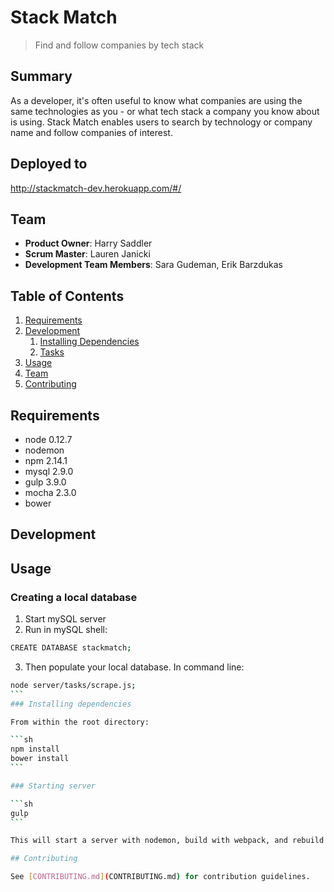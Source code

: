 # Stack Match

> Find and follow companies by tech stack

## Summary

As a developer, it's often useful to know what companies are using the same technologies as you - or what tech stack a company you know about is using. Stack Match enables users to search by technology or company name and follow companies of interest.

## Deployed to

http://stackmatch-dev.herokuapp.com/#/

## Team

  - __Product Owner__: Harry Saddler
  - __Scrum Master__: Lauren Janicki
  - __Development Team Members__: Sara Gudeman, Erik Barzdukas

## Table of Contents

1. [Requirements](#requirements)
1. [Development](#development)
    1. [Installing Dependencies](#installing-dependencies)
    1. [Tasks](#tasks)
1. [Usage](#Usage)
1. [Team](#team)
1. [Contributing](#contributing)

## Requirements

- node 0.12.7
- nodemon
- npm 2.14.1
- mysql 2.9.0
- gulp 3.9.0
- mocha 2.3.0
- bower

## Development

## Usage

### Creating a local database

1. Start mySQL server
2. Run in mySQL shell:
```sh
CREATE DATABASE stackmatch;
```

3. Then populate your local database. In command line:
``````sh
node server/tasks/scrape.js;
```
### Installing dependencies

From within the root directory:

```sh
npm install
bower install
```

### Starting server

```sh
gulp
```

This will start a server with nodemon, build with webpack, and rebuild on saved changes. Open your browser to localhost:8080 to view the app.

## Contributing

See [CONTRIBUTING.md](CONTRIBUTING.md) for contribution guidelines.